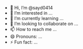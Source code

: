 - 👋 Hi, I’m @sayd0414
- 👀 I’m interested in ...
- 🌱 I’m currently learning ...
- 💞️ I’m looking to collaborate on ...
- 📫 How to reach me ...
- 😄 Pronouns: ...
- ⚡ Fun fact: ...

<!---
sayd0414/sayd0414 is a video editor✨ special ✨ repository because its `README.md` (this file) appears on your GitHub profile.
You can click the Preview link to take a look at your changes.
--->
